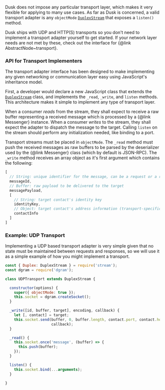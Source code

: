 Dusk does not impose any particular transport layer, which makes it very 
flexible for applying to many use cases. As far as Dusk is concerned, a valid 
transport adapter is any `objectMode` 
[`DuplexStream`](https://nodejs.org/dist/latest-v6.x/docs/api/stream.html) 
that exposes a `listen()` method.

Dusk ships with UDP and HTTP(S) transports so you don't need to implement a 
transport adapter yourself to get started. If your network layer needs are not 
met by these, check out the interface for {@link AbstractNode~transport}.

### API for Transport Implementers

The transport adapter interface has been designed to make implementing any 
given networking or communication layer easy using JavaScript's inheritance 
model.

First, a developer would declare a new JavaScript class that extends the 
[`DuplexStream`](https://nodejs.org/dist/latest-v6.x/docs/api/stream.html) 
class, and implements the `_read`, `_write`, and `listen` methods. This 
architecture makes it simple to implement any type of transport layer.

When a consumer *reads* from the stream, they shall expect to receive a raw 
buffer representing a received message which is processed by a 
{@link Messenger} instance. When a consumer *writes* to the stream, they shall 
expect the adapter to dispatch the message to the target. Calling `listen` on 
the stream should perform any initialization needed, like binding to a port.

Transport streams must be placed in `objectMode`. The `_read` method must push 
the received messages as raw buffers to be parsed by the deserializer used by 
the {@link Messenger} class (which by default is JSON-RPC). The `_write` method 
receives an array object as it's first argument which contains the following:

```js
[
  // String: unique identifier for the message, can be a request or a response
  messageId,
  // Buffer: raw payload to be delivered to the target
  messagePayload,
  [
    // String: target contact's identity key
    identityKey,
    // Object: target contact's address information (transport-specific)
    contactInfo
  ]
]
```

### Example: UDP Transport

Implementing a UDP based transport adapter is very simple given that no state
must be maintained between requests and responses, so we will use it as a 
simple example of how you might implement a transport.

```js
const { Duplex: DuplexStream } = require('stream');
const dgram = require('dgram');

class UDPTransport extends DuplexStream {

  constructor(options) {
    super({ objectMode: true });
    this.socket = dgram.createSocket();
  }

  _write([id, buffer, target], encoding, callback) {
    let [, contact] = target;
    this.socket.send(buffer, 0, buffer.length, contact.port, contact.hostname,
                     callback);
  }

  _read() {
    this.socket.once('message', (buffer) => {
      this.push(buffer);
    });
  }

  listen() {
    this.socket.bind(...arguments);
  }

}
```

